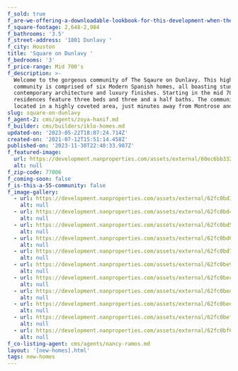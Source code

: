 ```yaml
---
f_sold: true
f_are-we-offering-a-downloadable-lookbook-for-this-development-when-they-submit-their-contact-info: false
f_square-footage: 2,648-2,984
f_bathrooms: '3.5'
f_street-address: '1801 Dunlavy '
f_city: Houston
title: 'Square on Dunlavy '
f_bedrooms: '3'
f_price-range: Mid 700's
f_description: >-
  Welcome to the gorgeous community of The Sqaure on Dunlavy. This high-end
  community is comprised of six Modern Spanish homes, all boasting stunning
  contemporary architecture and luxury finishes. Starting in the mid 700s, the
  residences feature three beds and three and a half baths. The community is
  located in a highly coveted area, just minutes away from Montrose and Midtown.
slug: square-on-dunlavy
f_agent-2: cms/agents/zoya-hanif.md
f_builder: cms/builders/iklo-homes.md
updated-on: '2023-05-22T18:07:24.714Z'
created-on: '2021-07-12T15:51:14.458Z'
published-on: '2023-11-30T22:40:33.987Z'
f_featured-image:
  url: https://development.nanproperties.com/assets/external/60ec6bb332f1c4c0dcca9042_final20rendering20_20041024_1.jpg
  alt: null
f_zip-code: 77006
f_coming-soon: false
f_is-this-a-55-community: false
f_image-gallery:
  - url: https://development.nanproperties.com/assets/external/62fc0bd3ef5931ae58e0f36a_dji_0179.jpg
    alt: null
  - url: https://development.nanproperties.com/assets/external/62fc0bd4bd311bcfef4933dd_dji_0180.jpg
    alt: null
  - url: https://development.nanproperties.com/assets/external/62fc0bd5c434410493202d03_dji_0182.jpg
    alt: null
  - url: https://development.nanproperties.com/assets/external/62fc0bd6bec704287b9131d3_dji_0183.jpg
    alt: null
  - url: https://development.nanproperties.com/assets/external/62fc0bd7bd311b1080493517_dji_0184.jpg
    alt: null
  - url: https://development.nanproperties.com/assets/external/62fc0be9caa606d24256da12_dji_0185.jpg
    alt: null
  - url: https://development.nanproperties.com/assets/external/62fc0becbec70463cc913883_dji_0186.jpg
    alt: null
  - url: https://development.nanproperties.com/assets/external/62fc0bed01e32be6de85413a_dji_0187.jpg
    alt: null
  - url: https://development.nanproperties.com/assets/external/62fc0bee80d53ad07cdbe19d_dsc00733-2.jpg
    alt: null
  - url: https://development.nanproperties.com/assets/external/62fc0befbec7042e6091391e_dsc00735-2.jpg
    alt: null
  - url: https://development.nanproperties.com/assets/external/62fc0bf6bec70462fc913a21_dsc00736-2.jpg
    alt: null
f_co-listing-agent: cms/agents/nancy-ramos.md
layout: '[new-homes].html'
tags: new-homes
---
```



